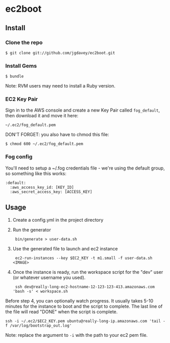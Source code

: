 # ec2boot

## Install

### Clone the repo

    $ git clone git://github.com/jgdavey/ec2boot.git

### Install Gems

    $ bundle

Note: RVM users may need to install a Ruby version.

### EC2 Key Pair

Sign in to the AWS console and create a new Key Pair called `fog_default`, then
download it and move it here:

    ~/.ec2/fog_default.pem

DON'T FORGET: you also have to chmod this file:

    $ chmod 600 ~/.ec2/fog_default.pem

### Fog config

You'll need to setup a ~/.fog credentials file - we're using the default group,
so something like this works:

    :default:
      :aws_access_key_id: [KEY_ID]
      :aws_secret_access_key: [ACCESS_KEY]

## Usage

1. Create a config.yml in the project directory
2. Run the generator

        bin/generate > user-data.sh

3. Use the generated file to launch and ec2 instance

        ec2-run-instances --key $EC2_KEY -t m1.small -f user-data.sh <IMAGE>

4. Once the instance is ready, run the workspace script for the "dev" user (or whatever username you used).

        ssh dev@really-long-ec2-hostname-12-123-123-413.amazonaws.com 'bash -s' < workspace.sh

Before step 4, you can optionally watch progress. It usually takes 5-10
minutes for the instance to boot and the script to complete. The last
line of the file will read "DONE" when the script is complete.

    ssh -i ~/.ec2/$EC2_KEY.pem ubuntu@really-long-ip.amazonaws.com 'tail -f /var/log/bootstrap_out.log'

Note: replace the argument to `-i` with the path to your ec2 pem file.

